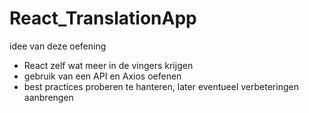 # React_TranslationApp

idee van deze oefening
- React zelf wat meer in de vingers krijgen
- gebruik van een API en Axios oefenen
- best practices proberen te hanteren, later eventueel verbeteringen aanbrengen
